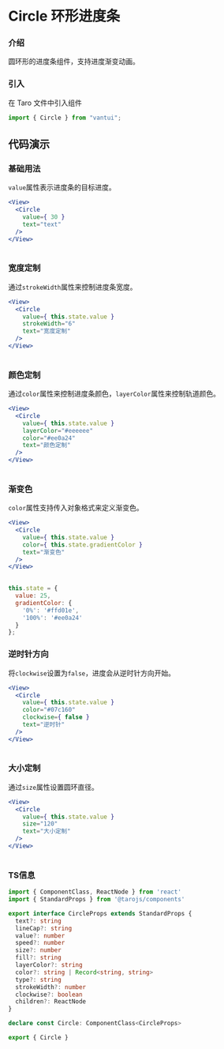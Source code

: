 # Circle 环形进度条

### 介绍

圆环形的进度条组件，支持进度渐变动画。

### 引入

在 Taro 文件中引入组件

```js
import { Circle } from "vantui"; 
```

## 代码演示

### 基础用法

`value`属性表示进度条的目标进度。

```jsx
<View>
  <Circle
    value={ 30 }
    text="text"
  />
</View>
 
```

### 宽度定制

通过`strokeWidth`属性来控制进度条宽度。

```jsx
<View>
  <Circle
    value={ this.state.value }
    strokeWidth="6"
    text="宽度定制"
  />
</View>
 
```

### 颜色定制

通过`color`属性来控制进度条颜色，`layerColor`属性来控制轨道颜色。

```jsx
<View>
  <Circle
    value={ this.state.value }
    layerColor="#eeeeee"
    color="#ee0a24"
    text="颜色定制"
  />
</View>
 
```

### 渐变色

`color`属性支持传入对象格式来定义渐变色。

```jsx
<View>
  <Circle
    value={ this.state.value }
    color={ this.state.gradientColor }
    text="渐变色"
  />
</View>
 
```

```js
this.state = {
  value: 25,
  gradientColor: {
    '0%': '#ffd01e',
    '100%': '#ee0a24'
  }
}; 
```

### 逆时针方向

将`clockwise`设置为`false`，进度会从逆时针方向开始。

```jsx
<View>
  <Circle
    value={ this.state.value }
    color="#07c160"
    clockwise={ false }
    text="逆时针"
  />
</View>
 
```

### 大小定制

通过`size`属性设置圆环直径。

```jsx
<View>
  <Circle
    value={ this.state.value }
    size="120"
    text="大小定制"
  />
</View>
 
```
### TS信息
```ts 
import { ComponentClass, ReactNode } from 'react'
import { StandardProps } from '@tarojs/components'

export interface CircleProps extends StandardProps {
  text?: string
  lineCap?: string
  value?: number
  speed?: number
  size?: number
  fill?: string
  layerColor?: string
  color?: string | Record<string, string>
  type?: string
  strokeWidth?: number
  clockwise?: boolean
  children?: ReactNode
}

declare const Circle: ComponentClass<CircleProps>

export { Circle }
```